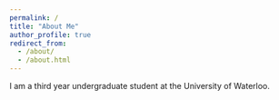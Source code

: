 ```yaml
---
permalink: /
title: "About Me"
author_profile: true
redirect_from: 
  - /about/
  - /about.html
---
```


I am a third year undergraduate student at the University of Waterloo.